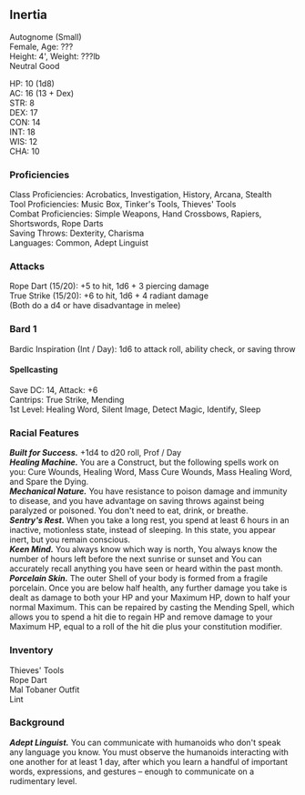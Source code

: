 ## Inertia 
Autognome (Small) \
Female, Age: ??? \
Height: 4', Weight: ???lb \
Neutral Good

HP: 10 (1d8) \
AC: 16 (13 + Dex) \
STR: 8 \
DEX: 17 \
CON: 14 \
INT: 18 \
WIS: 12 \
CHA: 10

### Proficiencies
Class Proficiencies: Acrobatics, Investigation, History, Arcana, Stealth \
Tool Proficiencies: Music Box, Tinker's Tools, Thieves' Tools \
Combat Proficiencies: Simple Weapons, Hand Crossbows, Rapiers, Shortswords, Rope Darts \
Saving Throws: Dexterity, Charisma \
Languages: Common, Adept Linguist

### Attacks
Rope Dart (15/20): +5 to hit, 1d6 + 3 piercing damage \
True Strike (15/20): +6 to hit, 1d6 + 4 radiant damage \
(Both do a d4 or have disadvantage in melee)

### Bard 1
Bardic Inspiration (Int / Day): 1d6 to attack roll, ability check, or saving throw

#### Spellcasting
Save DC: 14, Attack: +6 \
Cantrips: True Strike, Mending \
1st Level: Healing Word, Silent Image, Detect Magic, Identify, Sleep

### Racial Features
***Built for Success.*** +1d4 to d20 roll, Prof / Day \
***Healing Machine.*** You are a Construct, but the following spells work on you: Cure Wounds, Healing Word, Mass Cure Wounds, Mass Healing Word, and Spare the Dying. \
***Mechanical Nature.*** You have resistance to poison damage and immunity to disease, and you have advantage on saving throws against being paralyzed or poisoned. You don't need to eat, drink, or breathe. \
***Sentry's Rest.*** When you take a long rest, you spend at least 6 hours in an inactive, motionless state, instead of sleeping. In this state, you appear inert, but you remain conscious. \
***Keen Mind.*** You always know which way is north, You always know the number of hours left before the next sunrise or sunset and You can accurately recall anything you have seen or heard within the past month. \
***Porcelain Skin.*** The outer Shell of your body is formed from a fragile porcelain. Once you are below half health, any further damage you take is dealt as damage to both your HP and your Maximum HP, down to half your normal Maximum. This can be repaired by casting the Mending Spell, which allows you to spend a hit die to regain HP and remove damage to your Maximum HP, equal to a roll of the hit die plus your constitution modifier. 

### Inventory
Thieves' Tools \
Rope Dart \
Mal Tobaner Outfit \
Lint

### Background
***Adept Linguist.*** You can communicate with humanoids who don't speak any language you know. You must observe the humanoids interacting with one another for at least 1 day, after which you learn a handful of important words, expressions, and gestures – enough to communicate on a rudimentary level.
